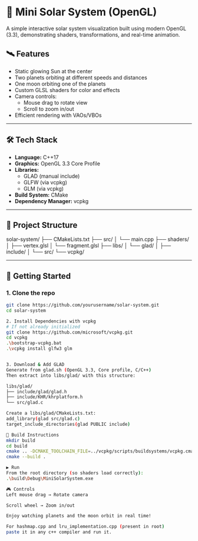 # 🌌 Mini Solar System (OpenGL)

A simple interactive solar system visualization built using modern OpenGL (3.3), demonstrating shaders, transformations, and real-time animation.

## 🛰️ Features

- Static glowing Sun at the center
- Two planets orbiting at different speeds and distances
- One moon orbiting one of the planets
- Custom GLSL shaders for color and effects
- Camera controls:
  - Mouse drag to rotate view
  - Scroll to zoom in/out
- Efficient rendering with VAOs/VBOs

---

## 🛠️ Tech Stack

- **Language:** C++17
- **Graphics:** OpenGL 3.3 Core Profile
- **Libraries:**
  - GLAD (manual include)
  - GLFW (via vcpkg)
  - GLM (via vcpkg)
- **Build System:** CMake
- **Dependency Manager:** vcpkg

---

## 📁 Project Structure

solar-system/
├── CMakeLists.txt
├── src/
│ └── main.cpp
├── shaders/
│ ├── vertex.glsl
│ └── fragment.glsl
├── libs/
│ └── glad/
│ ├── include/
│ └── src/
└── vcpkg/


---

## 🚀 Getting Started

### 1. Clone the repo

```bash
git clone https://github.com/yourusername/solar-system.git
cd solar-system

2. Install Dependencies with vcpkg
# If not already initialized
git clone https://github.com/microsoft/vcpkg.git
cd vcpkg
.\bootstrap-vcpkg.bat
.\vcpkg install glfw3 glm


3. Download & Add GLAD
Generate from glad.sh (OpenGL 3.3, Core profile, C/C++)
Then extract into libs/glad/ with this structure:

libs/glad/
├── include/glad/glad.h
├── include/KHR/khrplatform.h
└── src/glad.c

Create a libs/glad/CMakeLists.txt:
add_library(glad src/glad.c)
target_include_directories(glad PUBLIC include)

🔧 Build Instructions
mkdir build
cd build
cmake .. -DCMAKE_TOOLCHAIN_FILE=../vcpkg/scripts/buildsystems/vcpkg.cmake -DVCPKG_TARGET_TRIPLET=x64-windows
cmake --build .

▶️ Run
From the root directory (so shaders load correctly):
.\build\Debug\MiniSolarSystem.exe

🎮 Controls
Left mouse drag → Rotate camera

Scroll wheel → Zoom in/out

Enjoy watching planets and the moon orbit in real time!

For hashmap.cpp and lru_implementation.cpp (present in root)
paste it in any c++ compiler and run it.
